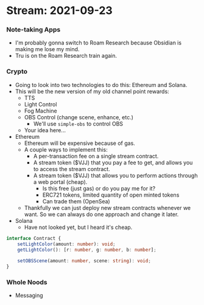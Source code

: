 # Stream: 2021-09-23
### Note-taking Apps
- I'm probably gonna switch to Roam Research because Obsidian is making me lose my mind.
- Tru is on the Roam Research train again.

### Crypto
- Going to look into two technologies to do this: Ethereum and Solana.
- This will be the new version of my old channel point rewards:
	- TTS
	- Light Control
	- Fog Machine
	- OBS Control (change scene, enhance, etc.)
		- We'll use `simple-obs` to control OBS
	- Your idea here...
- Ethereum
	- Ethereum will be expensive because of gas.
	- A couple ways to implement this:
		- A per-transaction fee on a single stream contract.
		- A stream token ($VJJ) that you pay a fee to get, and allows you to access the stream contract.
		- A stream token ($VJJ) that allows you to perform actions through a web portal (cheap).
			- Is this free (just gas) or do you pay me for it?
			- ERC721 tokens, limited quantity of open minted tokens
			- Can trade them (OpenSea)
	- Thankfully we can just deploy new stream contracts whenever we want. So we can always do one approach and change it later.
- Solana
	- Have not looked yet, but I heard it's cheap.

```typescript
interface Contract {
	setLightColor(amount: number): void;
	getLightColor(): [r: number, g: number, b: number];
	
	setOBSScene(amount: number, scene: string): void;
}
```

### Whole Noods
- Messaging
